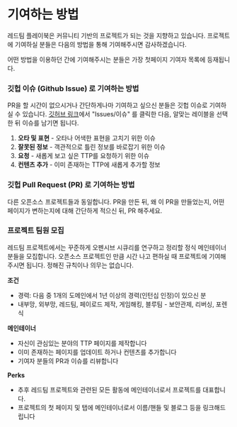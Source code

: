 # 기여하는 방법

레드팀 플레이북은 커뮤니티 기반의 프로젝트가 되는 것을 지향하고 있습니다. 프로젝트에 기여하실 분들은 다음의 방법을 통해 기여해주시면 감사하겠습니다.&#x20;

어떤 방법을 이용하던 간에 기여해주시는 분들은 가장 첫페이지 기여자 목록에 등재됩니다.&#x20;

### 깃헙 이슈 (Github Issue) 로 기여하는 방법&#x20;

PR을 할 시간이 없으시거나 간단하게나마 기여하고 싶으신 분들은 깃헙 이슈로 기여하실 수 있습니다. [깃허브 링크](https://github.com/ChoiSG/kr-redteam-playbook)에서 "Issues/이슈" 를 클릭한 다음, 알맞는 레이블을 선택한 뒤 이슈를 남기면 됩니다.&#x20;

1. **오타 및 표현** - 오타나 어색한 표현을 고치기 위한 이슈&#x20;
2. **잘못된 정보** - 객관적으로 틀린 정보를 바로잡기 위한 이슈 &#x20;
3. **요청** - 새롭게 보고 싶은 TTP를 요청하기 위한 이슈&#x20;
4. **컨텐츠 추가** - 이미 존재하는 TTP에 새롭게 추가할 정보&#x20;

### 깃헙 Pull Request (PR) 로 기여하는 방법&#x20;

다른 오픈소스 프로젝트들과 동일합니다. PR을 만든 뒤, 왜 이 PR을 만들었는지, 어떤 페이지가 변하는지에 대해 간단하게 적으신 뒤, PR 해주세요.&#x20;

### 프로젝트 팀원 모집&#x20;

레드팀 프로젝트에서는 꾸준하게 오펜시브 시큐리를 연구하고 정리할 정식 메인테이너 분들을 모집합니다. 오픈소스 프로젝트인 만큼 시간 나고 편하실 때 프로젝트에 기여해주시면 됩니다. 정해진 규칙이나 의무는 없습니다.

**조건**

* 경력: 다음 중 1개의 도메인에서 1년 이상의 경력(인턴십 인정)이 있으신 분
* 내부망, 외부망, 레드팀, 페이로드 제작, 게임해킹, 블루팀 - 보안관제, 리버싱, 포렌식

**메인테이너**

* 자신이 관심있는 분야의 TTP 페이지를 제작합니다
* 이미 존재하는 페이지를 업데이트 하거나 컨텐츠를 추가합니다
* 기여자 분들의 PR과 이슈를 리뷰합니다

**Perks**

* 추후 레드팀 프로젝트와 관련된 모든 활동에 메인테이너로서 프로젝트를 대표합니다.
* 프로젝트의 첫 페이지 및 탭에 메인테이너로서 이름/핸들 및 블로그 등을 링크해드립니다

